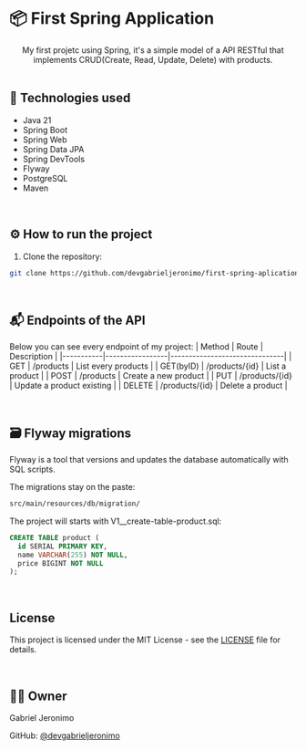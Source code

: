 # 📦 First Spring Application

<div align="center">
  My first projetc using Spring, it's a simple model of a API RESTful that implements CRUD(Create, Read, Update, Delete) with products.
</div>

<br/>

## 🚀 Technologies used

- Java 21
- Spring Boot
- Spring Web
- Spring Data JPA
- Spring DevTools
- Flyway
- PostgreSQL
- Maven

<br/>

## ⚙️ How to run the project

1. Clone the repository:

```bash
git clone https://github.com/devgabrieljeronimo/first-spring-aplication.git
```

<br/>

## 📬 Endpoints of the API

Below you can see every endpoint of my project:
| Method    | Route           | Description                   |
|-----------|-----------------|-------------------------------|
| GET       | /products       | List every products           |
| GET(byID) | /products/{id}  | List a product                |
| POST      | /products       | Create a new product          |
| PUT       | /products/{id}  | Update a product existing     |
| DELETE    | /products/{id}  | Delete a product              |

<br/>

## 🗃️ Flyway migrations

Flyway is a tool that versions and updates the database automatically with SQL scripts.

The migrations stay on the paste:
```css
src/main/resources/db/migration/
```

The project will starts with V1__create-table-product.sql:
```sql
CREATE TABLE product (
  id SERIAL PRIMARY KEY,
  name VARCHAR(255) NOT NULL,
  price BIGINT NOT NULL
);
```

<br/>

## License

This project is licensed under the MIT License - see the [LICENSE](https://github.com/devgabrieljeronimo/first-spring-aplication/blob/main/LICENSE) file for details.

<br/>

## 🙋‍♂️ Owner
Gabriel Jeronimo

GitHub: [@devgabrieljeronimo](https://github.com/devgabrieljeronimo)
